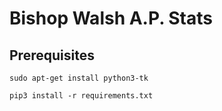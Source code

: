 # Bishop Walsh A.P. Stats

## Prerequisites

```shell
sudo apt-get install python3-tk
```

```shell
pip3 install -r requirements.txt
```